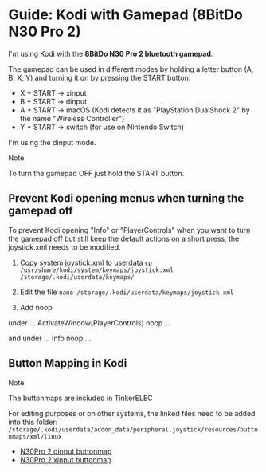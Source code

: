 # Guide: Kodi with Gamepad (8BitDo N30 Pro 2)

I'm using Kodi with the **8BitDo N30 Pro 2 bluetooth gamepad**.

The gamepad can be used in different modes by holding a letter button (A, B, X, Y) and turning it on by pressing the START button.

- X + START -> xinput
- B + START -> dinput
- A + START -> macOS (Kodi detects it as "PlayStation DualShock 2" by the name "Wireless Controller")
- Y + START -> switch (for use on Nintendo Switch)

I'm using the dinput mode.

> [!NOTE]
> To turn the gamepad OFF just hold the START button.

## Prevent Kodi opening menus when turning the gamepad off

To prevent Kodi opening "Info" or "PlayerControls" when you want to turn the gamepad off but still keep the default actions on a short press, the joystick.xml needs to be modified.

1. Copy system joystick.xml to userdata
`cp /usr/share/kodi/system/keymaps/joystick.xml /storage/.kodi/userdata/keymaps/`

2. Edit the file
`nano /storage/.kodi/userdata/keymaps/joystick.xml`

3. Add <start holdtime="500">noop</start>

under <global>
...
<start>ActivateWindow(PlayerControls)</start>
<start holdtime="500">noop</start>
...

and under <FullscreenVideo>
...
<start>Info</start>
<start holdtime="500">noop</start>
...

## Button Mapping in Kodi

> [!NOTE]
> The buttonmaps are included in TinkerELEC

For editing purposes or on other systems, the linked files need to be added into this folder:
`/storage/.kodi/userdata/addon_data/peripheral.joystick/resources/buttonmaps/xml/linux`

- [N30Pro 2 dinput buttonmap](8BitDo_N30_Pro_2_16b_8a.xml)
- [N30Pro 2 xinput buttonmap](8BitDo_N30_Pro_2_10b_8a.xml)
